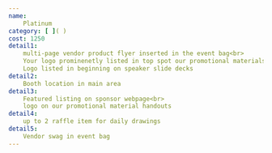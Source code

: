 ```yaml
---
name:
    Platinum
category: [ ]( )
cost: 1250
detail1: 
    multi-page vendor product flyer inserted in the event bag<br>
    Your logo prominenetly listed in top spot our promotional materials<br>
    Logo listed in beginning on speaker slide decks
detail2: 
    Booth location in main area
detail3: 
    Featured listing on sponsor webpage<br>
    logo on our promotional material handouts
detail4: 
    up to 2 raffle item for daily drawings
detail5: 
    Vendor swag in event bag
---
```

